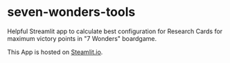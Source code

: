 # seven-wonders-tools

Helpful Streamlit app to calculate best configuration for Research Cards for maximum victory points in "7 Wonders" boardgame.

This App is hosted on [Steamlit.io](https://seven-wonders-tools-4kyrfc3pozzu9qghpa4kne.streamlit.app/).
